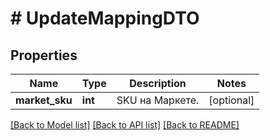 # # UpdateMappingDTO

## Properties

Name | Type | Description | Notes
------------ | ------------- | ------------- | -------------
**market_sku** | **int** | SKU на Маркете. | [optional]

[[Back to Model list]](../../README.md#models) [[Back to API list]](../../README.md#endpoints) [[Back to README]](../../README.md)

